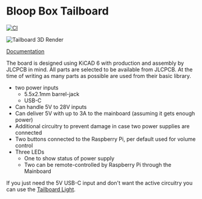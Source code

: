 # Bloop Box Tailboard

[![CI](https://github.com/bloop-box/bloop-box-tailboard/actions/workflows/ci.yml/badge.svg)](https://github.com/bloop-box/bloop-box-tailboard/actions/workflows/ci.yml)

![Tailboard 3D Render](https://bloop-box.github.io/bloop-box-tailboard/3D/BloopBox%20Tailboard-3D_top.png)

[Documentation](https://bloop-box.github.io/bloop-box-tailboard)

The board is designed using KiCAD 6 with production and assembly by JLCPCB in mind. All parts are selected to be
available from JLCPCB. At the time of writing as many parts as possible are used from their basic library.

- two power inputs
  - 5.5x2.1mm barrel-jack
  - USB-C
- Can handle 5V to 28V inputs
- Can deliver 5V with up to 3A to the mainboard (assuming it gets enough power)
- Additional circuitry to prevent damage in case two power supplies are connected
- Two buttons connected to the Raspberry Pi, per default used for volume control
- Three LEDs 
  - One to show status of power supply
  - Two can be remote-controlled by Raspberry Pi through the Mainboard

If you just need the 5V USB-C input and don't want the active circuitry you can use the [Tailboard Light](https://github.com/bloop-box/bloop-box-tailboard-light).
